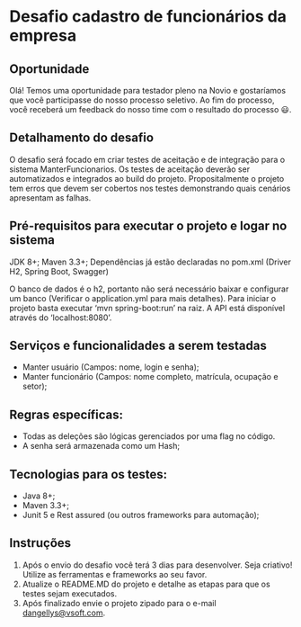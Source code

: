 # Desafio cadastro de funcionários da empresa

## Oportunidade

Olá! Temos uma oportunidade para testador pleno na Novio e gostaríamos que você participasse do nosso processo seletivo. Ao fim do processo, você receberá um feedback do nosso time com o resultado do processo 😃.

## Detalhamento do desafio

O desafio será focado em criar testes de aceitação e de integração para o sistema ManterFuncionarios. Os testes de aceitação deverão ser automatizados e integrados ao build do projeto. Propositalmente o projeto tem erros que devem ser cobertos nos testes demonstrando quais cenários apresentam as falhas.

## Pré-requisitos para executar o projeto e logar no sistema

JDK 8+;
Maven 3.3+;
Dependências já estão declaradas no pom.xml (Driver H2, Spring Boot, Swagger)

O banco de dados é o h2, portanto não será necessário baixar e configurar um banco (Verificar o application.yml para mais detalhes).
Para iniciar o projeto basta executar ‘mvn spring-boot:run’ na raiz. A API está disponível através do ‘localhost:8080’.

## Serviços e funcionalidades a serem testadas

 - Manter usuário (Campos: nome, login e senha);
 - Manter funcionário (Campos: nome completo, matrícula, ocupação e setor);

## Regras específicas:

 - Todas as deleções são lógicas gerenciados por uma flag no código.
 - A senha será armazenada como um Hash;

## Tecnologias para os testes:

 - Java 8+;
 - Maven 3.3+;
 - Junit 5 e Rest assured (ou outros frameworks para automação);

## Instruções

1. Após o envio do desafio você terá 3 dias para desenvolver. Seja criativo! Utilize as ferramentas e frameworks ao seu favor.
2. Atualize o README.MD do projeto e detalhe as etapas para que os testes sejam executados.
3. Após finalizado envie o projeto zipado para o e-mail dangellys@vsoft.com.
